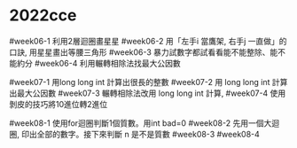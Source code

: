 # 2022cce

#week06-1 利用2層迴圈畫星星
#week06-2 用「左手i 當鷹架, 右手j 一直做」的口訣, 用星星畫出等腰三角形
#week06-3 暴力試數字都試看看能不能整除、能不能約分
#week06-4 利用輾轉相除法找最大公因數

#week07-1 用long long int 計算出很長的整數
#week07-2 用 long long int 計算出最大公因數
#week07-3 輾轉相除法改用 long long int 計算,
#week07-4 使用剝皮的技巧將10進位轉2進位

#week08-1 使用for迴圈判斷1個質數。用int bad=0 
#week08-2 先用一個大迴圈, 印出全部的數字。接下來判斷 n 是不是質數
#week08-3 
#week08-4 
